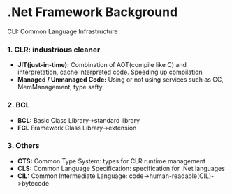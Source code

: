 # .Net Framework Background 
CLI: Common Language Infrastructure

### 1. CLR: industrious cleaner
* **JIT(just-in-time):** Combination of AOT(compile like C) and interpretation, cache interpreted code. Speeding up compilation
* **Managed / Unmanaged Code:** Using or not using services such as GC, MemManagement, type safty

### 2. BCL
* **BCL:** Basic Class Library->standard library
* **FCL** Framework Class Library->extension
### 3. Others
* **CTS:** Common Type System: types for CLR runtime management
* **CLS:** Common Language Specification: specification for .Net languages
* **CIL:** Common Intermediate Language: code->human-readable(CIL)->bytecode

